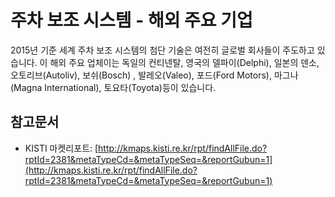 # 주차 보조 시스템 - 해외 주요 기업

2015년 기준 세계 주차 보조 시스템의 첨단 기술은 여전히 글로벌 회사들이 주도하고 있습니다.
이 해외 주요 업체이는 독일의 컨티넨탈, 영국의 델파이(Delphi), 일본의 덴소, 오토리브(Autoliv), 보쉬(Bosch) , 발레오(Valeo), 포드(Ford Motors), 마그나(Magna International), 토요타(Toyota)등이 있습니다.


## 참고문서
- KISTI 마켓리포트: [http://kmaps.kisti.re.kr/rpt/findAllFile.do?rptId=2381&metaTypeCd=&metaTypeSeq=&reportGubun=1](http://kmaps.kisti.re.kr/rpt/findAllFile.do?rptId=2381&metaTypeCd=&metaTypeSeq=&reportGubun=1)
